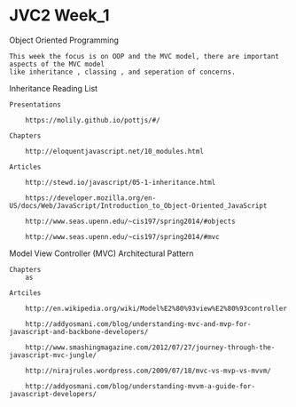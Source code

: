 JVC2 Week_1
====

Object Oriented Programming

	This week the focus is on OOP and the MVC model, there are important aspects of the MVC model
	like inheritance , classing , and seperation of concerns.


Inheritance Reading List

	Presentations

		https://molily.github.io/pottjs/#/

	Chapters

		http://eloquentjavascript.net/10_modules.html

	Articles

		http://stewd.io/javascript/05-1-inheritance.html

		https://developer.mozilla.org/en-US/docs/Web/JavaScript/Introduction_to_Object-Oriented_JavaScript

		http://www.seas.upenn.edu/~cis197/spring2014/#objects

		http://www.seas.upenn.edu/~cis197/spring2014/#mvc



Model View Controller (MVC) Architectural Pattern

	Chapters
		as

	Artciles

		http://en.wikipedia.org/wiki/Model%E2%80%93view%E2%80%93controller

		http://addyosmani.com/blog/understanding-mvc-and-mvp-for-javascript-and-backbone-developers/

		http://www.smashingmagazine.com/2012/07/27/journey-through-the-javascript-mvc-jungle/

		http://nirajrules.wordpress.com/2009/07/18/mvc-vs-mvp-vs-mvvm/

		http://addyosmani.com/blog/understanding-mvvm-a-guide-for-javascript-developers/